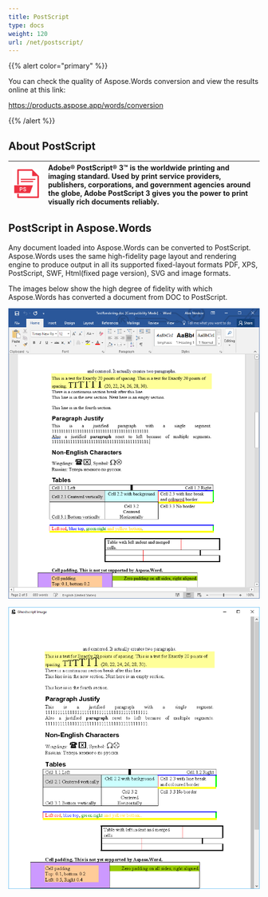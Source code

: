 ```yaml
---
title: PostScript
type: docs
weight: 120
url: /net/postscript/
---
```


{{% alert color="primary" %}} 

You can check the quality of Aspose.Words conversion and view the results online at this link:

<https://products.aspose.app/words/conversion>

{{% /alert %}} 


## **About PostScript**

|![todo:image_alt_text](postscript_1)|Adobe® PostScript® 3™ is the worldwide printing and imaging standard. Used by print service providers, publishers, corporations, and government agencies around the globe, Adobe PostScript 3 gives you the power to print visually rich documents reliably.|
| :- | :- |
## **PostScript in Aspose.Words**
Any document loaded into Aspose.Words can be converted to PostScript. Aspose.Words uses the same high-fidelity page layout and rendering engine to produce output in all its supported fixed-layout formats PDF, XPS, PostScript, SWF, Html(fixed page version), SVG and image formats.

The images below show the high degree of fidelity with which Aspose.Words has converted a document from DOC to PostScript.

![todo:image_alt_text](postscript_2.png)



![todo:image_alt_text](postscript_3.png)




